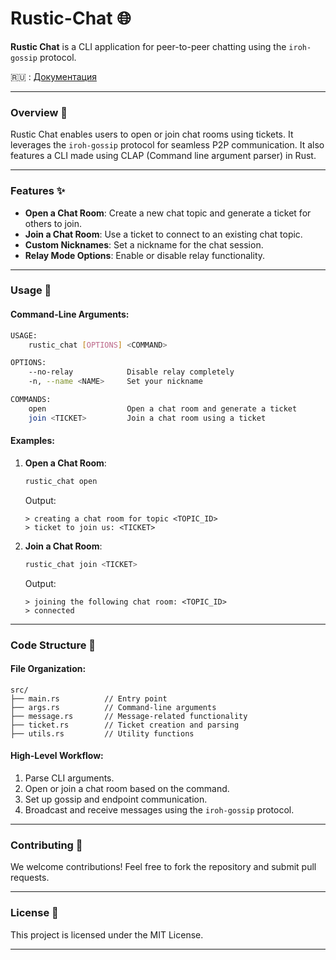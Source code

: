 # Rustic-Chat 🌐

**Rustic Chat** is a CLI application for peer-to-peer chatting using the `iroh-gossip` protocol.

🇷🇺 : [Документация](docs/RU_DOCS.md)

---


### Overview 🌟
Rustic Chat enables users to open or join chat rooms using tickets. It leverages the `iroh-gossip` protocol for seamless P2P communication.
It also features a CLI made using CLAP (Command line argument parser) in Rust.

---

### Features ✨
- **Open a Chat Room**: Create a new chat topic and generate a ticket for others to join.
- **Join a Chat Room**: Use a ticket to connect to an existing chat topic.
- **Custom Nicknames**: Set a nickname for the chat session.
- **Relay Mode Options**: Enable or disable relay functionality.

---

### Usage 🚀

#### Command-Line Arguments:
```bash
USAGE:
    rustic_chat [OPTIONS] <COMMAND>

OPTIONS:
    --no-relay            Disable relay completely
    -n, --name <NAME>     Set your nickname

COMMANDS:
    open                  Open a chat room and generate a ticket
    join <TICKET>         Join a chat room using a ticket
```

#### Examples:
1. **Open a Chat Room**:
   ```bash
   rustic_chat open
   ```
   Output:
   ```
   > creating a chat room for topic <TOPIC_ID>
   > ticket to join us: <TICKET>
   ```

2. **Join a Chat Room**:
   ```bash
   rustic_chat join <TICKET>
   ```
   Output:
   ```
   > joining the following chat room: <TOPIC_ID>
   > connected
   ```

---

### Code Structure 📂

#### File Organization:
```plaintext
src/
├── main.rs          // Entry point
├── args.rs          // Command-line arguments
├── message.rs       // Message-related functionality
├── ticket.rs        // Ticket creation and parsing
├── utils.rs         // Utility functions
```

#### High-Level Workflow:
1. Parse CLI arguments.
2. Open or join a chat room based on the command.
3. Set up gossip and endpoint communication.
4. Broadcast and receive messages using the `iroh-gossip` protocol.

---

### Contributing 🤝
We welcome contributions! Feel free to fork the repository and submit pull requests.

---

### License 📜
This project is licensed under the MIT License.

---


